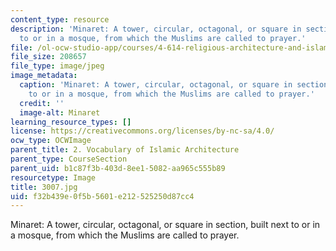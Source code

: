 ```yaml
---
content_type: resource
description: 'Minaret: A tower, circular, octagonal, or square in section, built next
  to or in a mosque, from which the Muslims are called to prayer.'
file: /ol-ocw-studio-app/courses/4-614-religious-architecture-and-islamic-cultures-fall-2002/f32b439e0f5b5601e212525250d87cc4_3007.jpg
file_size: 208657
file_type: image/jpeg
image_metadata:
  caption: 'Minaret: A tower, circular, octagonal, or square in section, built next
    to or in a mosque, from which the Muslims are called to prayer.'
  credit: ''
  image-alt: Minaret
learning_resource_types: []
license: https://creativecommons.org/licenses/by-nc-sa/4.0/
ocw_type: OCWImage
parent_title: 2. Vocabulary of Islamic Architecture
parent_type: CourseSection
parent_uid: b1c87f3b-403d-8ee1-5082-aa965c555b89
resourcetype: Image
title: 3007.jpg
uid: f32b439e-0f5b-5601-e212-525250d87cc4
---
```

Minaret: A tower, circular, octagonal, or square in section, built next to or in a mosque, from which the Muslims are called to prayer.